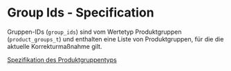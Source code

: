 # Group Ids - Specification

Gruppen-IDs (`group_ids`) sind vom Wertetyp Produktgruppen (`product_groups_t`) und enthalten eine Liste von Produktgruppen, für die die aktuelle Korrekturmaßnahme gilt.

[Spezifikation des Produktgruppentyps](types/product_groups-spec.de.md)

